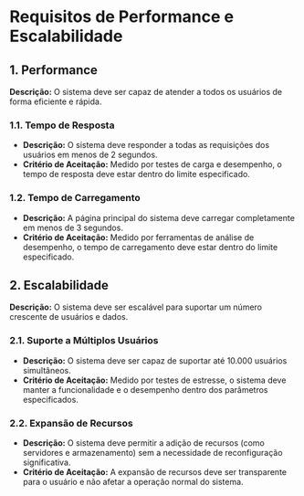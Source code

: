 # Requisitos de Performance e Escalabilidade

## 1. Performance

**Descrição:** O sistema deve ser capaz de atender a todos os usuários de forma eficiente e rápida.

### 1.1. Tempo de Resposta

- **Descrição:** O sistema deve responder a todas as requisições dos usuários em menos de 2 segundos.
- **Critério de Aceitação:** Medido por testes de carga e desempenho, o tempo de resposta deve estar dentro do limite especificado.

### 1.2. Tempo de Carregamento

- **Descrição:** A página principal do sistema deve carregar completamente em menos de 3 segundos.
- **Critério de Aceitação:** Medido por ferramentas de análise de desempenho, o tempo de carregamento deve estar dentro do limite especificado.

## 2. Escalabilidade

**Descrição:** O sistema deve ser escalável para suportar um número crescente de usuários e dados.

### 2.1. Suporte a Múltiplos Usuários

- **Descrição:** O sistema deve ser capaz de suportar até 10.000 usuários simultâneos.
- **Critério de Aceitação:** Medido por testes de estresse, o sistema deve manter a funcionalidade e o desempenho dentro dos parâmetros especificados.

### 2.2. Expansão de Recursos

- **Descrição:** O sistema deve permitir a adição de recursos (como servidores e armazenamento) sem a necessidade de reconfiguração significativa.
- **Critério de Aceitação:** A expansão de recursos deve ser transparente para o usuário e não afetar a operação normal do sistema.
